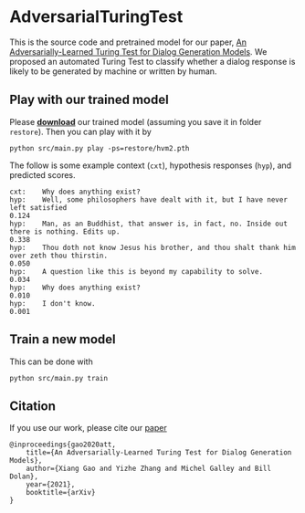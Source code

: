 # AdversarialTuringTest

This is the source code and pretrained model for our paper, [An Adversarially-Learned Turing Test for Dialog Generation Models](https://arxiv.org/abs/2104.08231). We proposed an automated Turing Test to classify whether a dialog response is likely to be generated by machine or written by human.

## Play with our trained model

Please [**download**](https://xiagnlp2.blob.core.windows.net/dialogrpt/hvm2.pth) our trained model (assuming you save it in folder `restore`). Then you can play with it by

```
python src/main.py play -ps=restore/hvm2.pth
```

The follow is some example context (`cxt`), hypothesis responses (`hyp`), and predicted scores. 
```
cxt:    Why does anything exist?
hyp:    Well, some philosophers have dealt with it, but I have never left satisfied
0.124
hyp:    Man, as an Buddhist, that answer is, in fact, no. Inside out there is nothing. Edits up.
0.338
hyp:    Thou doth not know Jesus his brother, and thou shalt thank him over zeth thou thirstin.
0.050
hyp:    A question like this is beyond my capability to solve.
0.034
hyp:    Why does anything exist?
0.010
hyp:    I don't know.
0.001
```

## Train a new model

This can be done with
```
python src/main.py train
```

## Citation

If you use our work, please cite our [paper](https://arxiv.org/abs/2104.08231)

```
@inproceedings{gao2020att,
    title={An Adversarially-Learned Turing Test for Dialog Generation Models},
    author={Xiang Gao and Yizhe Zhang and Michel Galley and Bill Dolan},
    year={2021},
    booktitle={arXiv}
}
```